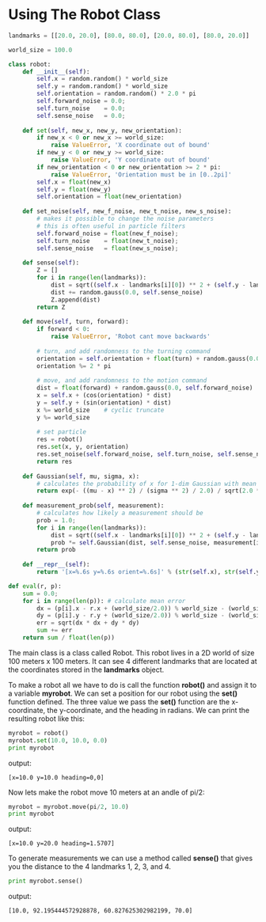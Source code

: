 # Using The Robot Class

```python
landmarks = [[20.0, 20.0], [80.0, 80.0], [20.0, 80.0], [80.0, 20.0]]

world_size = 100.0

class robot:
    def __init__(self):
        self.x = random.random() * world_size
        self.y = random.random() * world_size
        self.orientation = random.random() * 2.0 * pi
        self.forward_noise = 0.0;
        self.turn_noise    = 0.0;
        self.sense_noise   = 0.0;
    
    def set(self, new_x, new_y, new_orientation):
        if new_x < 0 or new_x >= world_size:
            raise ValueError, 'X coordinate out of bound'
        if new_y < 0 or new_y >= world_size:
            raise ValueError, 'Y coordinate out of bound'
        if new_orientation < 0 or new_orientation >= 2 * pi:
            raise ValueError, 'Orientation must be in [0..2pi]'
        self.x = float(new_x)
        self.y = float(new_y)
        self.orientation = float(new_orientation)
    
    def set_noise(self, new_f_noise, new_t_noise, new_s_noise):
        # makes it possible to change the noise parameters
        # this is often useful in particle filters
        self.forward_noise = float(new_f_noise);
        self.turn_noise    = float(new_t_noise);
        self.sense_noise   = float(new_s_noise);
    
    def sense(self):
        Z = []
        for i in range(len(landmarks)):
            dist = sqrt((self.x - landmarks[i][0]) ** 2 + (self.y - landmarks[i][1]) ** 2)
            dist += random.gauss(0.0, self.sense_noise)
            Z.append(dist)
        return Z
    
    def move(self, turn, forward):
        if forward < 0:
            raise ValueError, 'Robot cant move backwards'         
        
        # turn, and add randomness to the turning command
        orientation = self.orientation + float(turn) + random.gauss(0.0, self.turn_noise)
        orientation %= 2 * pi
        
        # move, and add randomness to the motion command
        dist = float(forward) + random.gauss(0.0, self.forward_noise)
        x = self.x + (cos(orientation) * dist)
        y = self.y + (sin(orientation) * dist)
        x %= world_size    # cyclic truncate
        y %= world_size
        
        # set particle
        res = robot()
        res.set(x, y, orientation)
        res.set_noise(self.forward_noise, self.turn_noise, self.sense_noise)
        return res
    
    def Gaussian(self, mu, sigma, x):
        # calculates the probability of x for 1-dim Gaussian with mean mu and var. sigma
        return exp(- ((mu - x) ** 2) / (sigma ** 2) / 2.0) / sqrt(2.0 * pi * (sigma ** 2))
    
    def measurement_prob(self, measurement):
        # calculates how likely a measurement should be
        prob = 1.0;
        for i in range(len(landmarks)):
            dist = sqrt((self.x - landmarks[i][0]) ** 2 + (self.y - landmarks[i][1]) ** 2)
            prob *= self.Gaussian(dist, self.sense_noise, measurement[i])
        return prob
    
    def __repr__(self):
        return '[x=%.6s y=%.6s orient=%.6s]' % (str(self.x), str(self.y), str(self.orientation))

def eval(r, p):
    sum = 0.0;
    for i in range(len(p)): # calculate mean error
        dx = (p[i].x - r.x + (world_size/2.0)) % world_size - (world_size/2.0)
        dy = (p[i].y - r.y + (world_size/2.0)) % world_size - (world_size/2.0)
        err = sqrt(dx * dx + dy * dy)
        sum += err
    return sum / float(len(p))
```

The main class is a class called Robot. This robot lives in a 2D world of size 100 meters x 100 meters. It can see 4 different landmarks that are located at the coordinates stored in the **landmarks** object.

To make a robot all we have to do is call the function **robot()** and assign it to a variable **myrobot**. We can set a position for our robot using the **set()** function defined. The three value we pass the **set()** function are the x-coordinate, the y-coordinate, and the heading  in radians. We can print the resulting robot like this:

```python
myrobot = robot()
myrobot.set(10.0, 10.0, 0.0)
print myrobot
```

output:

```
[x=10.0 y=10.0 heading=0,0]
```

Now lets make the robot move 10 meters at an andle of pi/2:

```python
myrobot = myrobot.move(pi/2, 10.0)
print myrobot
```

output:

```
[x=10.0 y=20.0 heading=1.5707]
```

To generate measurements we can use a method called **sense()** that gives you the distance to the 4 landmarks 1, 2, 3, and 4.

```python
print myrobot.sense()
```

output:

```
[10.0, 92.195444572928878, 60.827625302982199, 70.0]
```
